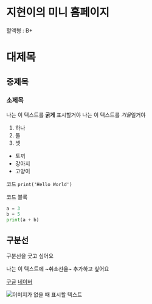 # 지현이의 미니 홈페이지
혈액형 : B+

# 대제목
## 중제목
### 소제목

나는 이 텍스트를 **굵게** 표시할거야
나는 이 텍스트를 *기울*일거야

1. 하나
2. 둘
3. 셋

- 토끼
- 강아지
- 고양이

코드
`print('Hello World')`

코드 블록
``` python
a = 3
b = 5
print(a + b)
```

구분선 
---
구분선을 긋고 싶어요

나는 이 텍스트에 ~~~취소선을~~~ 추가하고 싶어요

[구글](https://google.com)
[네이버](https://naver.com)

![이미지가 없을 때 표시할 텍스트](https://search.pstatic.net/sunny/?src=https%3A%2F%2Fmiro.medium.com%2Fv2%2Fresize%3Afit%3A1200%2F1%2Ao-oGvHvZAJW0bz7iYgWXvQ.png&type=a340)

